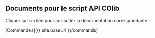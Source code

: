 ## Documents pour le script API COlib ##

Cliquer sur un lien pour consulter la documentation correspondante :

[Commandes]({{ site.baseurl }}/commands)
